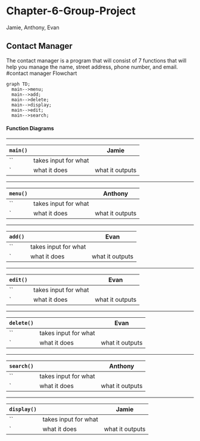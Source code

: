 # Chapter-6-Group-Project
Jamie, Anthony, Evan
## Contact Manager
The contact manager is a program that will consist of 7 functions that will help you manage the name, street address, phone number, and email.
#contact manager
 Flowchart
```mermaid
graph TD;
  main-->menu;
  main-->add;
  main-->delete;
  main-->display;
  main-->edit;
  main-->search;

```

#### Function Diagrams


***
| `main()`    |               |   Jamie     |
| ------------------ | ------------- | ----------- |
| ``    | takes input for what  |              |
| `    | what it does  | what it outputs         |
***
| `menu()`    |               |   Anthony     |
| ------------------ | ------------- | ----------- |
| ``    | takes input for what  |              |
| `    | what it does  | what it outputs         |
***
| `add()`    |               |   Evan     |
| ------------------ | ------------- | ----------- |
| ``    | takes input for what  |              |
| `    | what it does  | what it outputs         |
***
| `edit()`    |               |   Evan     |
| ------------------ | ------------- | ----------- |
| ``    | takes input for what  |              |
| `    | what it does  | what it outputs         |
***
| `delete()`    |               |   Evan     |
| ------------------ | ------------- | ----------- |
| ``    | takes input for what  |              |
| `    | what it does  | what it outputs         |
***
| `search()`    |               |   Anthony     |
| ------------------ | ------------- | ----------- |
| ``    | takes input for what  |              |
| `    | what it does  | what it outputs         |
***
| `display()`    |               |   Jamie     |
| ------------------ | ------------- | ----------- |
| ``    | takes input for what  |              |
| `    | what it does  | what it outputs         |
